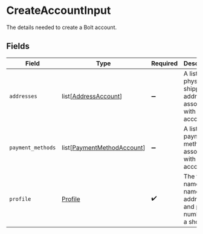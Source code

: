 # CreateAccountInput

The details needed to create a Bolt account.


## Fields

| Field                                                                     | Type                                                                      | Required                                                                  | Description                                                               |
| ------------------------------------------------------------------------- | ------------------------------------------------------------------------- | ------------------------------------------------------------------------- | ------------------------------------------------------------------------- |
| `addresses`                                                               | list[[AddressAccount](../../models/shared/addressaccount.md)]             | :heavy_minus_sign:                                                        | A list of physical shipping addresses associated with this account.       |
| `payment_methods`                                                         | list[[PaymentMethodAccount](../../models/shared/paymentmethodaccount.md)] | :heavy_minus_sign:                                                        | A list of payment methods associated with this account.                   |
| `profile`                                                                 | [Profile](../../models/shared/profile.md)                                 | :heavy_check_mark:                                                        | The first name, last name, email address, and phone number of a shopper.  |